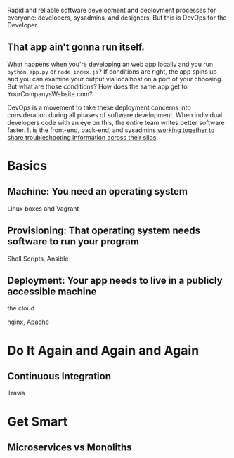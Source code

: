 Rapid and reliable software development and deployment processes for everyone: developers, sysadmins, and designers. But this is DevOps for the Developer.

That app ain't gonna run itself.
--------------------------------

What happens when you're developing an web app locally and you run `python app.py` or `node index.js`? If conditions are right, the app spins up and you can examine your output via localhost on a port of your choosing. But what are those conditions? How does the same app get to YourCompanysWebsite.com? 

DevOps is a movement to take these deployment concerns into consideration during all phases of software development. When individual developers code with an eye on this, the entire team writes better software faster. It is the front-end, back-end, and sysadmins [working together to share troubleshooting information across their silos](http://www.drdobbs.com/architecture-and-design/what-exactly-is-devops/240009147).

Basics
==========

Machine: You need an operating system
-------------------------------------

Linux boxes and Vagrant

Provisioning: That operating system needs software to run your program
----------------------------------------------------------------------

Shell Scripts, Ansible

Deployment: Your app needs to live in a publicly accessible machine
----------------------------------------------------------------------

the cloud

nginx, Apache

Do It Again and Again and Again
==============================

Continuous Integration
---------------------

Travis

Get Smart
=========

Microservices vs Monoliths
--------------------------









